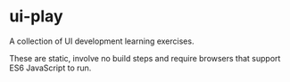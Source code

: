# ui-play

A collection of UI development learning exercises.

These are static, involve no build steps and require browsers that support ES6 JavaScript to run.
